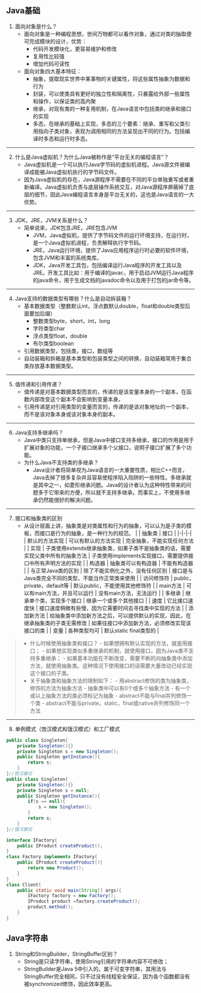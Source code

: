 ## Java基础
1. 面向对象是什么？
    - 面向对象是一种编程思想，世间万物都可以看作对象，通过对类的抽取便可完成模块的设计，优势：
      - 代码开发模块化，更容易维护和修改
      - 复用性比较强
      - 增加代码可读性
    - 面向对象四大基本特征：
      - 抽象，提取现实世界中某事物的关键属性，将这些属性抽象为数据和行为
      - 封装，可以使类具有更好的独立性和隔离性，只暴露给外部一些属性和操作，以保证类的高内聚
      - 继承，对现有类的一种复用机制，在Java语言中包括类的继承和接口的实现
      - 多态，在继承的基础上实现，多态的三个要素：继承、重写和父类引用指向子类对象，表现为调用相同的方法呈现出不同的行为。包括编译时多态和运行时多态。
***
2. 什么是Java虚拟机？为什么Java被称作是“平台无关的编程语言”？
    - Java虚拟机是一个可以执行Java字节码的虚拟机进程。Java源文件被编译成能被Java虚拟机执行的字节码文件。
    - 因为Java虚拟机的存在，Java源程序不需要在不同的平台单独重写或者重新编译。Java虚拟机负责与底层操作系统交互，对Java源程序屏蔽掉了底层的细节，因此Java编程语言本身是平台无关的，这也是Java语言的一大优势。
***
3. JDK，JRE，JVM关系是什么？
    - 简单说来，JDK包含JRE，JRE包含JVM
      - JVM，Java虚拟机，提供了字节码文件的运行环境支持，在运行时，是一个Java虚拟机进程，负责解释执行字节码。
      - JRE，Java运行环境，提供了Java应用程序运行时必要的软件环境，包含JVM和丰富的系统类库。
      - JDK，Java开发工具包，包括编译运行Java程序的开发工具以及JRE。开发工具比如：用于编译的javac，用于启动JVM运行Java程序的java命令，用于生成文档的javadoc命令以及用于打包的jar命令等。
***
4. Java支持的数据类型有哪些？什么是自动拆装箱？
    - 基本数据类型（整数默认int，浮点数默认double，float和double类型后面要加后缀）
      - 整数类型byte，short，int，long
      - 字符类型char
      - 浮点类型float，double
      - 布尔类型boolean
    - 引用数据类型，包括类，接口，数组等
    - 自动装箱和拆箱是基本类型和包装类型之间的转换，自动装箱常用于集合类存放基本数据类型。
***
5. 值传递和引用传递？
    - 值传递是对基本数据类型而言的，传递的是该变量本身的一个副本，在函数内部改变这个副本不会影响到变量本身。
    - 引用传递是对引用类型的变量而言的，传递的是该对象地址的一个副本，而不是该对象本身或该对象本身的副本。
***
6. Java支持多继承吗？
    - Java中类只支持单继承，但是Java中接口支持多继承，接口的作用是用于扩展对象的功能，一个子接口继承多个父接口，说明子接口扩展了多个功能。
    - 为什么Java不支持类的多继承？
      - Java设计者将简单视为Java语言的一大重要性质，相比C++而言，Java去掉了很多复杂并且容易使程序陷入陷阱的一些特性。多继承就是其中之一，如菱形继承问题。Java的设计者认为这种特性带来的问题多于它带来的方便，所以就不支持多继承。而事实上，不使用多继承仍然能很好的解决问题。
***
7. 接口和抽象类的区别
    - 从设计层面上讲，抽象类是对类属性和行为的抽象，可以认为是子类的模板，而接口是行为的抽象，是一种行为的规范。
|   | 抽象类 | 接口 |
|-|-|-|
| 默认的方法实现 | 可以有默认的方法实现 | 完全抽象，不能实现任何方法 |
| 实现 | 子类使用extends继承抽象类，如果子类不是抽象类的话，需要实现父类中所有的抽象方法 | 子类使用implements实现接口，需要提供接口中所有声明方法的实现 |
| 构造器 | 抽象类可以有构造器 | 不能有构造器 |
| 与正常Java类的区别 | 除了不能实例化之外，没有任何区别 | 接口是与Java类完全不同的类型，不能当作正常类来使用 |
| 访问修饰符 | public，private，default等 | 默认public，不能使用其他修饰符 |
| main方法 | 可以有main方法，并且可以运行 | 没有main方法，无法运行 |
| 多继承 | 继承单个类，实现多个接口 | 继承一个或多个其他接口 |
| 速度 | 它比接口速度快 | 接口速度稍微有些慢，因为它需要时间去寻找类中实现的方法 |
| 添加新方法 | 给抽象类中添加新方法之后，可以提供默认的实现，因此，在继承抽象类的子类无需修改 | 如果往接口中添加新方法，必须修改实现该接口的类 |
| 变量 | 各种类型均可 | 默认static final类型的 |
> - 什么时候使用抽象类和接口？
    - 如果想拥有默认实现的方法，就是用接口；
    - 如果想实现类似多重继承的机制，就使用接口，因为Java类不支持多重继承；
    - 如果基本功能在不断改变，需要不断的向抽象类中添加方法，就使用抽象类。这种情况下使用接口的话需要大量改动已经实现这个接口的子类。
> - 关于抽象类和抽象方法的限制如下：
    - 用abstract修饰的类为抽象类，修饰的方法为抽象方法
    - 抽象类中可以有0个或多个抽象方法
    - 有一个或以上抽象方法的类必须标记为抽象
    - abstract不能与final并列修饰一个类
    - abstract不能与private，static，final或native并列修饰同一个方法
***
8. 单例模式（饱汉模式和饿汉模式）和工厂模式
```java
public class Singleton{
	private Singleton(){}
	private Singleton s = new Singleton();
	public Singleton getInstance(){
		return s;
	}
}//饱汉模式
public class Singleton{
	private Singleton(){}
	private Singleton s = null;
	public Singleton getInstance(){
		if(s == null){
			s = new Singleton();
		}
		return s;
	}
}//饿汉模式
```
```java
interface IFactory{
	public IProduct createProduct();
}
class Factory implements IFactory{
	public IProduct createProduct(){
		return new Product();
	}
}
class Client{
	public static void main(String[] args){
		IFactory factory = new Factory();
		IProduct product =factory.createProduct();
		product.method();
	}
}
```
## Java字符串
1. String和StringBuilder，StringBuffer区别？
    - String是只读字符串，使用String引用的字符串内容不可修改；
    - StringBuilder是Java 5中引入的，属于可变字符串，其用法与StringBuffer完全相同，只不过没有线程安全保证，因为各个函数都没有被synchronized修饰，因此效率更高。
